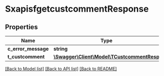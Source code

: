 # SxapisfgetcustcommentResponse

## Properties
Name | Type | Description | Notes
------------ | ------------- | ------------- | -------------
**c_error_message** | **string** |  | [optional] 
**t_custcomment** | [**\Swagger\Client\Model\TCustcommentResp**](TCustcommentResp.md) |  | [optional] 

[[Back to Model list]](../README.md#documentation-for-models) [[Back to API list]](../README.md#documentation-for-api-endpoints) [[Back to README]](../README.md)


